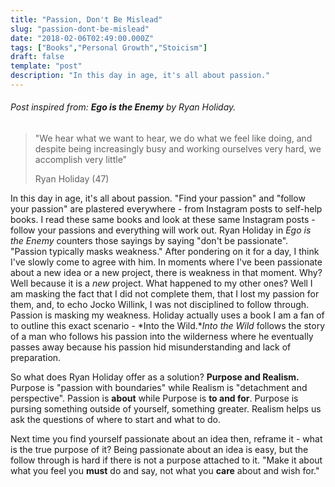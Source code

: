 ```yaml
---
title: "Passion, Don't Be Mislead"
slug: "passion-dont-be-mislead"
date: "2018-02-06T02:49:00.000Z"
tags: ["Books","Personal Growth","Stoicism"]
draft: false
template: "post"
description: "In this day in age, it's all about passion."
---
```


###### Post inspired from: **Ego is the Enemy** by Ryan Holiday.

> "We hear what we want to hear, we do what we feel like doing, and despite being increasingly busy and working ourselves very hard, we accomplish very little"
>
> Ryan Holiday (47)

In this day in age, it's all about passion. "Find your passion" and "follow your passion" are plastered everywhere - from Instagram posts to self-help books. I read these same books and look at these same Instagram posts - follow your passions and everything will work out. Ryan Holiday in *Ego is the Enemy* counters those sayings by saying "don't be passionate". "Passion typically masks weakness." After pondering on it for a day, I think I've slowly come to agree with him. In moments where I've been passionate about a new idea or a new project, there is weakness in that moment. Why? Well because it is a *new* project. What happened to my other ones? Well I am masking the fact that I did not complete them, that I lost my passion for them, and, to echo Jocko Willink, I was not disciplined to follow through. Passion is masking my weakness. Holiday actually uses a book I am a fan of to outline this exact scenario - *Into the Wild.**Into the Wild* follows the story of a man who follows his passion into the wilderness where he eventually passes away because his passion hid misunderstanding and lack of preparation.

So what does Ryan Holiday offer as a solution? **Purpose and Realism.** Purpose is "passion with boundaries" while Realism is "detachment and perspective". Passion is **about** while Purpose is **to and for**. Purpose is pursing something outside of yourself, something greater. Realism helps us ask the questions of where to start and what to do.

Next time you find yourself passionate about an idea then, reframe it - what is the true purpose of it? Being passionate about an idea is easy, but the follow through is hard if there is not a purpose attached to it. "Make it about what you feel you **must** do and say, not what you **care** about and wish for."

